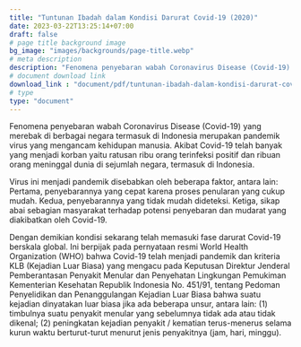 ```yaml
---
title: "Tuntunan Ibadah dalam Kondisi Darurat Covid-19 (2020)"
date: 2023-03-22T13:25:14+07:00
draft: false
# page title background image
bg_image: "images/backgrounds/page-title.webp"
# meta description
description: "Fenomena penyebaran wabah Coronavirus Disease (Covid-19) yang merebak di berbagai negara termasuk di Indonesia merupakan pandemik virus yang mengancam kehidupan manusia."
# document download link
download_link : "document/pdf/tuntunan-ibadah-dalam-kondisi-darurat-covid-19.pdf"
# type
type: "document"
---
```


Fenomena penyebaran wabah Coronavirus Disease (Covid-19) yang merebak di berbagai negara termasuk di Indonesia merupakan pandemik virus yang mengancam kehidupan manusia. Akibat Covid-19 telah banyak yang menjadi korban yaitu ratusan ribu orang terinfeksi positif dan ribuan orang meninggal dunia di sejumlah negara, termasuk di Indonesia.

Virus ini menjadi pandemik disebabkan oleh beberapa faktor, antara lain: Pertama, penyebarannya yang cepat karena proses penularan yang cukup mudah. Kedua, penyebarannya yang tidak mudah dideteksi. Ketiga, sikap abai sebagian masyarakat terhadap potensi penyebaran dan mudarat yang diakibatkan oleh Covid-19.

Dengan demikian kondisi sekarang telah memasuki fase darurat Covid-19 berskala global. Ini berpijak pada pernyataan resmi World Health Organization (WHO) bahwa Covid-19 telah menjadi pandemik dan kriteria KLB (Kejadian Luar Biasa) yang mengacu pada Keputusan Direktur Jenderal Pemberantasan Penyakit Menular dan Penyehatan Lingkungan Pemukiman Kementerian Kesehatan Republik Indonesia No. 451/91, tentang Pedoman Penyelidikan dan Penanggulangan Kejadian Luar Biasa bahwa suatu kejadian dinyatakan luar biasa jika ada beberapa unsur, antara lain: (1) timbulnya suatu penyakit menular yang sebelumnya tidak ada atau tidak dikenal; (2) peningkatan kejadian penyakit / kematian terus-menerus selama kurun waktu berturut-turut menurut jenis penyakitnya (jam, hari, minggu).
